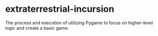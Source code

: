 # extraterrestrial-incursion
The process and execution of utilizing Pygame to focus on higher-level logic and create a basic game. 
